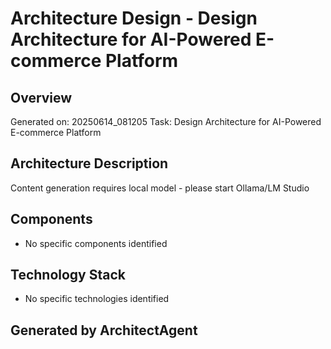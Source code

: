 # Architecture Design - Design Architecture for AI-Powered E-commerce Platform

## Overview
Generated on: 20250614_081205
Task: Design Architecture for AI-Powered E-commerce Platform

## Architecture Description
Content generation requires local model - please start Ollama/LM Studio

## Components
- No specific components identified

## Technology Stack
- No specific technologies identified

## Generated by ArchitectAgent
